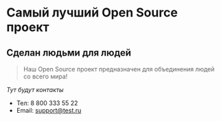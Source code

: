 # Самый лучший Open Source проект

## Сделан людьми для людей

> Наш Open Source проект предназначен для объединения людей со всего мира!

_Тут будут контакты_
- Тел: 8 800 333 55 22
- Email: [support@test.ru](support@test.ru)
